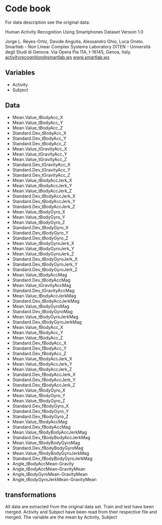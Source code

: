 # Code book
For data description see the original data:


Human Activity Recognition Using Smartphones Dataset
Version 1.0

Jorge L. Reyes-Ortiz, Davide Anguita, Alessandro Ghio, Luca Oneto.
Smartlab - Non Linear Complex Systems Laboratory
DITEN - Università degli Studi di Genova.
Via Opera Pia 11A, I-16145, Genoa, Italy.
activityrecognition@smartlab.ws
www.smartlab.ws



## Variables
* Activity
* Subject

## Data
* Mean.Value_tBodyAcc_X
* Mean.Value_tBodyAcc_Y
* Mean.Value_tBodyAcc_Z
* Standard.Dev_tBodyAcc_X
* Standard.Dev_tBodyAcc_Y
* Standard.Dev_tBodyAcc_Z
* Mean.Value_tGravityAcc_X
* Mean.Value_tGravityAcc_Y
* Mean.Value_tGravityAcc_Z
* Standard.Dev_tGravityAcc_X
* Standard.Dev_tGravityAcc_Y
* Standard.Dev_tGravityAcc_Z
* Mean.Value_tBodyAccJerk_X
* Mean.Value_tBodyAccJerk_Y
* Mean.Value_tBodyAccJerk_Z
* Standard.Dev_tBodyAccJerk_X
* Standard.Dev_tBodyAccJerk_Y
* Standard.Dev_tBodyAccJerk_Z
* Mean.Value_tBodyGyro_X
* Mean.Value_tBodyGyro_Y
* Mean.Value_tBodyGyro_Z
* Standard.Dev_tBodyGyro_X
* Standard.Dev_tBodyGyro_Y
* Standard.Dev_tBodyGyro_Z
* Mean.Value_tBodyGyroJerk_X
* Mean.Value_tBodyGyroJerk_Y
* Mean.Value_tBodyGyroJerk_Z
* Standard.Dev_tBodyGyroJerk_X
* Standard.Dev_tBodyGyroJerk_Y
* Standard.Dev_tBodyGyroJerk_Z
* Mean.Value_tBodyAccMag
* Standard.Dev_tBodyAccMag
* Mean.Value_tGravityAccMag
* Standard.Dev_tGravityAccMag
* Mean.Value_tBodyAccJerkMag
* Standard.Dev_tBodyAccJerkMag
* Mean.Value_tBodyGyroMag
* Standard.Dev_tBodyGyroMag
* Mean.Value_tBodyGyroJerkMag
* Standard.Dev_tBodyGyroJerkMag
* Mean.Value_fBodyAcc_X
* Mean.Value_fBodyAcc_Y
* Mean.Value_fBodyAcc_Z
* Standard.Dev_fBodyAcc_X
* Standard.Dev_fBodyAcc_Y
* Standard.Dev_fBodyAcc_Z
* Mean.Value_fBodyAccJerk_X
* Mean.Value_fBodyAccJerk_Y
* Mean.Value_fBodyAccJerk_Z
* Standard.Dev_fBodyAccJerk_X
* Standard.Dev_fBodyAccJerk_Y
* Standard.Dev_fBodyAccJerk_Z
* Mean.Value_fBodyGyro_X
* Mean.Value_fBodyGyro_Y
* Mean.Value_fBodyGyro_Z
* Standard.Dev_fBodyGyro_X
* Standard.Dev_fBodyGyro_Y
* Standard.Dev_fBodyGyro_Z
* Mean.Value_fBodyAccMag
* Standard.Dev_fBodyAccMag
* Mean.Value_fBodyBodyAccJerkMag
* Standard.Dev_fBodyBodyAccJerkMag
* Mean.Value_fBodyBodyGyroMag
* Standard.Dev_fBodyBodyGyroMag
* Mean.Value_fBodyBodyGyroJerkMag
* Standard.Dev_fBodyBodyGyroJerkMag
* Angle_tBodyAccMean-Gravity
* Angle_tBodyAccMean-GravityMean
* Angle_tBodyGyroMean-GravityMean
* Angle_tBodyGyroJerkMean-GravityMean

## transformations
All data are extracted from the original data set. Train and test have been merged.
Activity and Subject have been read from their respective file and merged.
The variable are the mean by Activity, Subject